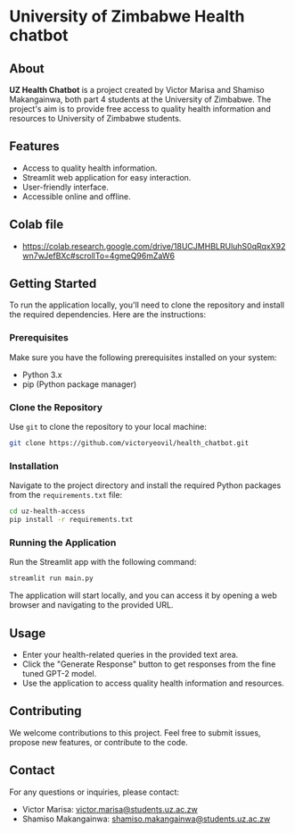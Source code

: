 # University of Zimbabwe Health chatbot

## About

**UZ Health Chatbot** is a project created by Victor Marisa and Shamiso Makangainwa, both part 4 students at the University of Zimbabwe. The project's aim is to provide free access to quality health information and resources to University of Zimbabwe students.

## Features

- Access to quality health information.
- Streamlit web application for easy interaction.
- User-friendly interface.
- Accessible online and offline.

## Colab file
- https://colab.research.google.com/drive/18UCJMHBLRUluhS0qRqxX92wn7wJefBXc#scrollTo=4gmeQ96mZaW6

## Getting Started

To run the application locally, you'll need to clone the repository and install the required dependencies. Here are the instructions:

### Prerequisites

Make sure you have the following prerequisites installed on your system:

- Python 3.x
- pip (Python package manager)

### Clone the Repository

Use `git` to clone the repository to your local machine:

```bash
git clone https://github.com/victoryeovil/health_chatbot.git
```

### Installation

Navigate to the project directory and install the required Python packages from the `requirements.txt` file:

```bash
cd uz-health-access
pip install -r requirements.txt
```

### Running the Application

Run the Streamlit app with the following command:

```bash
streamlit run main.py
```

The application will start locally, and you can access it by opening a web browser and navigating to the provided URL.

## Usage

- Enter your health-related queries in the provided text area.
- Click the "Generate Response" button to get responses from the fine tuned GPT-2 model.
- Use the application to access quality health information and resources.

## Contributing

We welcome contributions to this project. Feel free to submit issues, propose new features, or contribute to the code.

## Contact

For any questions or inquiries, please contact:

- Victor Marisa: [victor.marisa@students.uz.ac.zw](mailto:victor.marisa@email.com)
- Shamiso Makangainwa: [shamiso.makangainwa@students.uz.ac.zw](mailto:shamiso.makangainwa@email.com)

